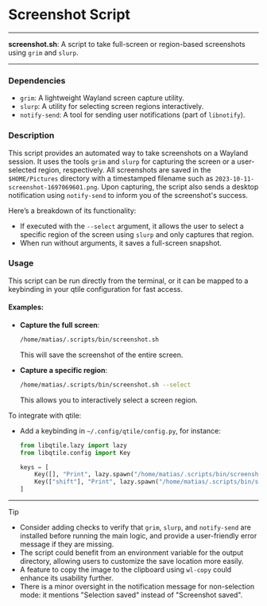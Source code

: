 # Screenshot Script

---

**screenshot.sh**: A script to take full-screen or region-based screenshots using `grim` and `slurp`.

---

### Dependencies

- `grim`: A lightweight Wayland screen capture utility.
- `slurp`: A utility for selecting screen regions interactively.
- `notify-send`: A tool for sending user notifications (part of `libnotify`).

### Description

This script provides an automated way to take screenshots on a Wayland session. It uses the tools `grim` and `slurp` for capturing the screen or a user-selected region, respectively. All screenshots are saved in the `$HOME/Pictures` directory with a timestamped filename such as `2023-10-11-screenshot-1697069601.png`. Upon capturing, the script also sends a desktop notification using `notify-send` to inform you of the screenshot's success.

Here’s a breakdown of its functionality:
- If executed with the `--select` argument, it allows the user to select a specific region of the screen using `slurp` and only captures that region.
- When run without arguments, it saves a full-screen snapshot.

### Usage

This script can be run directly from the terminal, or it can be mapped to a keybinding in your qtile configuration for fast access.

#### Examples:
- **Capture the full screen**:
  ```bash
  /home/matias/.scripts/bin/screenshot.sh
  ```
  This will save the screenshot of the entire screen.

- **Capture a specific region**:
  ```bash
  /home/matias/.scripts/bin/screenshot.sh --select
  ```
  This allows you to interactively select a screen region.

To integrate with qtile:
- Add a keybinding in `~/.config/qtile/config.py`, for instance:
  ```python
  from libqtile.lazy import lazy
  from libqtile.config import Key
  
  keys = [
      Key([], "Print", lazy.spawn("/home/matias/.scripts/bin/screenshot.sh")),
      Key(["shift"], "Print", lazy.spawn("/home/matias/.scripts/bin/screenshot.sh --select")),
  ]
  ```

---

> [!TIP] 
> - Consider adding checks to verify that `grim`, `slurp`, and `notify-send` are installed before running the main logic, and provide a user-friendly error message if they are missing.
> - The script could benefit from an environment variable for the output directory, allowing users to customize the save location more easily.
> - A feature to copy the image to the clipboard using `wl-copy` could enhance its usability further.
> - There is a minor oversight in the notification message for non-selection mode: it mentions "Selection saved" instead of "Screenshot saved".